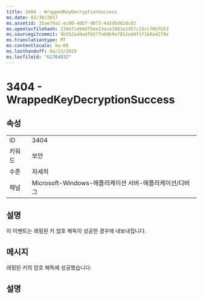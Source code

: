 ```yaml
---
title: 3404 - WrappedKeyDecryptionSuccess
ms.date: 03/30/2017
ms.assetid: 35ae79a1-ec00-4db7-9073-4a5dbd62dc82
ms.openlocfilehash: 234e7ceb8df5ee23ace1801e2457c15cc76bfb53
ms.sourcegitcommit: 9b552addadfb57fab0b9e7852ed4f1f1b8a42f8e
ms.translationtype: MT
ms.contentlocale: ko-KR
ms.lasthandoff: 04/23/2019
ms.locfileid: "61764832"
---
```

# <a name="3404---wrappedkeydecryptionsuccess"></a>3404 - WrappedKeyDecryptionSuccess
## <a name="properties"></a>속성  
  
|||  
|-|-|  
|ID|3404|  
|키워드|보안|  
|수준|자세히|  
|채널|Microsoft-Windows-애플리케이션 서버-애플리케이션/디버그|  
  
## <a name="description"></a>설명  
 이 이벤트는 래핑된 키 암호 해독이 성공한 경우에 내보내집니다.  
  
## <a name="message"></a>메시지  
 래핑된 키의 암호 해독에 성공했습니다.  
  
## <a name="details"></a>설명

